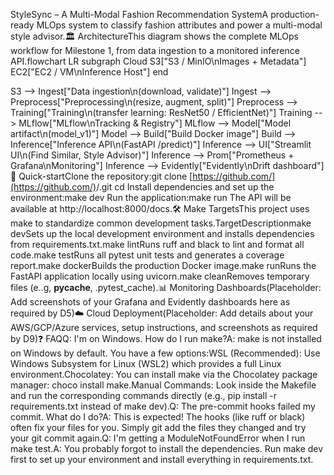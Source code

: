StyleSync – A Multi-Modal Fashion Recommendation SystemA production-ready MLOps system to classify fashion attributes and power a multi-modal style advisor.🏛️ ArchitectureThis diagram shows the complete MLOps workflow for Milestone 1, from data ingestion to a monitored inference API.flowchart LR
  subgraph Cloud
    S3["S3 / MinIO\nImages + Metadata"]
    EC2["EC2 / VM\nInference Host"]
  end

  S3 --> Ingest["Data ingestion\n(download, validate)"]
  Ingest --> Preprocess["Preprocessing\n(resize, augment, split)"]
  Preprocess --> Training["Training\n(transfer learning: ResNet50 / EfficientNet)"]
  Training --> MLflow["MLflow\nTracking & Registry"]
  MLflow --> Model["Model artifact\n(model_v1)"]
  Model --> Build["Build Docker image"]
  Build --> Inference["Inference API\n(FastAPI /predict)"]
  Inference --> UI["Streamlit UI\n(Find Similar, Style Advisor)"]
  Inference --> Prom["Prometheus + Grafana\nMonitoring"]
  Inference --> Evidently["Evidently\nDrift dashboard"]
🚀 Quick-startClone the repository:git clone [https://github.com/](https://github.com/)<your-username>/<your-repo-name>.git
cd <your-repo-name>
Install dependencies and set up the environment:make dev
Run the application:make run
The API will be available at http://localhost:8000/docs.🛠️ Make TargetsThis project uses make to standardize common development tasks.TargetDescriptionmake devSets up the local development environment and installs dependencies from requirements.txt.make lintRuns ruff and black to lint and format all code.make testRuns all pytest unit tests and generates a coverage report.make dockerBuilds the production Docker image.make runRuns the FastAPI application locally using uvicorn.make cleanRemoves temporary files (e..g, __pycache__, .pytest_cache).📊 Monitoring Dashboards(Placeholder: Add screenshots of your Grafana and Evidently dashboards here as required by D5)☁️ Cloud Deployment(Placeholder: Add details about your AWS/GCP/Azure services, setup instructions, and screenshots as required by D9)❓ FAQQ: I'm on Windows. How do I run make?A: make is not installed on Windows by default. You have a few options:WSL (Recommended): Use Windows Subsystem for Linux (WSL2) which provides a full Linux environment.Chocolatey: You can install make via the Chocolatey package manager: choco install make.Manual Commands: Look inside the Makefile and run the corresponding commands directly (e.g., pip install -r requirements.txt instead of make dev).Q: The pre-commit hooks failed my commit. What do I do?A: This is expected! The hooks (like ruff or black) often fix your files for you. Simply git add the files they changed and try your git commit again.Q: I'm getting a ModuleNotFoundError when I run make test.A: You probably forgot to install the dependencies. Run make dev first to set up your environment and install everything in requirements.txt.
